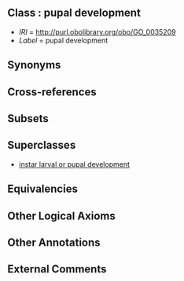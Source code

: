 
## Class : pupal development

 * *IRI* = http://purl.obolibrary.org/obo/GO_0035209
 * *Label* = pupal development

## Synonyms


## Cross-references


## Subsets


## Superclasses

 * [instar larval or pupal development](../../GO/65/GO_0002165.md)

## Equivalencies


## Other Logical Axioms


## Other Annotations


## External Comments

